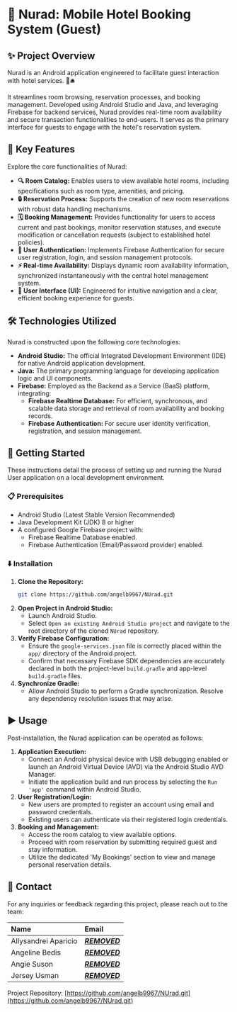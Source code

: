 # 🏨 Nurad: Mobile Hotel Booking System (Guest)

## ✨ Project Overview

Nurad is an Android application engineered to facilitate guest interaction with hotel services. 🛌🛎 

It streamlines room browsing, reservation processes, and booking management. Developed using Android Studio and Java, and leveraging Firebase for backend services, Nurad provides real-time room availability and secure transaction functionalities to end-users. It serves as the primary interface for guests to engage with the hotel's reservation system.

## 🌟 Key Features

Explore the core functionalities of Nurad:

*   **🔍 Room Catalog:** Enables users to view available hotel rooms, including specifications such as room type, amenities, and pricing.
*   **🔒 Reservation Process:** Supports the creation of new room reservations with robust data handling mechanisms.
*   **🗓️ Booking Management:** Provides functionality for users to access current and past bookings, monitor reservation statuses, and execute modification or cancellation requests (subject to established hotel policies).
*   **🔑 User Authentication:** Implements Firebase Authentication for secure user registration, login, and session management protocols.
*   **⚡ Real-time Availability:** Displays dynamic room availability information, synchronized instantaneously with the central hotel management system.
*   **📱 User Interface (UI):** Engineered for intuitive navigation and a clear, efficient booking experience for guests.

## 🛠️ Technologies Utilized

Nurad is constructed upon the following core technologies:

*   **Android Studio:** The official Integrated Development Environment (IDE) for native Android application development.
*   **Java:** The primary programming language for developing application logic and UI components.
*   **Firebase:** Employed as the Backend as a Service (BaaS) platform, integrating:
    *   **Firebase Realtime Database:** For efficient, synchronous, and scalable data storage and retrieval of room availability and booking records.
    *   **Firebase Authentication:** For secure user identity verification, registration, and session management.

## 🚀 Getting Started

These instructions detail the process of setting up and running the Nurad User application on a local development environment.

### 📋 Prerequisites

*   Android Studio (Latest Stable Version Recommended)
*   Java Development Kit (JDK) 8 or higher
*   A configured Google Firebase project with:
    *   Firebase Realtime Database enabled.
    *   Firebase Authentication (Email/Password provider) enabled.

### ⬇️ Installation

1.  **Clone the Repository:**
    ```bash
    git clone https://github.com/angelb9967/NUrad.git
    ```
2.  **Open Project in Android Studio:**
    *   Launch Android Studio.
    *   Select `Open an existing Android Studio project` and navigate to the root directory of the cloned `NUrad` repository.
3.  **Verify Firebase Configuration:**
    *   Ensure the `google-services.json` file is correctly placed within the `app/` directory of the Android project.
    *   Confirm that necessary Firebase SDK dependencies are accurately declared in both the project-level `build.gradle` and app-level `build.gradle` files.
4.  **Synchronize Gradle:**
    *   Allow Android Studio to perform a Gradle synchronization. Resolve any dependency resolution issues that may arise.

## ▶️ Usage

Post-installation, the Nurad application can be operated as follows:

1.  **Application Execution:**
    *   Connect an Android physical device with USB debugging enabled or launch an Android Virtual Device (AVD) via the Android Studio AVD Manager.
    *   Initiate the application build and run process by selecting the `Run 'app'` command within Android Studio.
2.  **User Registration/Login:**
    *   New users are prompted to register an account using email and password credentials.
    *   Existing users can authenticate via their registered login credentials.
3.  **Booking and Management:**
    *   Access the room catalog to view available options.
    *   Proceed with room reservation by submitting required guest and stay information.
    *   Utilize the dedicated 'My Bookings' section to view and manage personal reservation details.

## 📧 Contact

For any inquiries or feedback regarding this project, please reach out to the team:

| Name               | Email                                    |
| :----------------- | :--------------------------------------- |
| Allysandrei Aparicio | [***REMOVED***](mailto:***REMOVED***) |
| Angeline Bedis     | [***REMOVED***](mailto:***REMOVED***) |
| Angie Suson        | [***REMOVED***](mailto:***REMOVED***) |
| Jersey Usman       | [***REMOVED***](mailto:***REMOVED***) |

Project Repository: [https://github.com/angelb9967/NUrad.git](https://github.com/angelb9967/NUrad.git)
